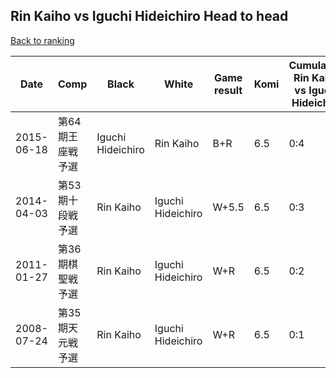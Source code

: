 ## Rin Kaiho vs Iguchi Hideichiro Head to head

[Back to ranking](../../index.md)




| **Date** | **Comp** | **Black** | **White** | **Game result** | **Komi** | **Cumulative Rin Kaiho vs Iguchi Hideichiro** | **Rin Kaiho streak** | **Iguchi Hideichiro streak** | 
| --- | --- | --- | --- | --- | --- | --- | --- | --- |
| 2015-06-18 | 第64期王座戦予選 | Iguchi Hideichiro | Rin Kaiho | B+R | 6.5 | 0:4 | 0 | 4 | 
| 2014-04-03 | 第53期十段戦予選 | Rin Kaiho | Iguchi Hideichiro | W+5.5 | 6.5 | 0:3 | 0 | 3 | 
| 2011-01-27 | 第36期棋聖戦予選 | Rin Kaiho | Iguchi Hideichiro | W+R | 6.5 | 0:2 | 0 | 2 | 
| 2008-07-24 | 第35期天元戦予選 | Rin Kaiho | Iguchi Hideichiro | W+R | 6.5 | 0:1 | 0 | 1 |




